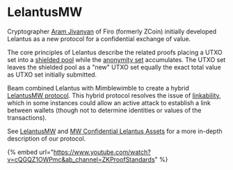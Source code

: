 # LelantusMW

Cryptographer [Aram Jivanyan](https://www.linkedin.com/in/aramjivanyan/) of Firo (formerly ZCoin) initially developed Lelantus as a new protocol for a confidential exchange of value.

The core principles of Lelantus describe the related proofs placing a UTXO set into a [shielded pool](https://beamx.gitbook.io/glossary/-Ma56WMqUB1AsnhoithB/) while the [anonymity set](https://www.google.com/search?q=anonymity+set+crypto\&sxsrf=ALeKk03stmb--lt3dzzlAfJEASZzekFidw%3A1625620539632\&ei=OwDlYKXhJfW3qtsP4f6o8Aw\&oq=anonymity+set+crypto\&gs\_lcp=Cgdnd3Mtd2l6EAMyBQghEKABMgUIIRCgAToHCCMQsAMQJzoHCAAQRxCwAzoCCAA6BggAEBYQHjoFCCEQqwJKBAhBGABQ2UdY1FdggVpoAXACeACAAcYBiAGFCZIBAzAuOJgBAKABAaoBB2d3cy13aXrIAQnAAQE\&sclient=gws-wiz\&ved=0ahUKEwjl6ra25M\_xAhX1m2oFHWE\_Cs4Q4dUDCA8\&uact=5) accumulates. The UTXO set leaves the shielded pool as a "new" UTXO set equally the exact total value as UTXO set initially submitted.&#x20;

Beam combined Lelantus with Mimblewimble to create a hybrid[ LelantusMW protocol](https://docs.beam.mw/Lelantus-MW.pdf). This hybrid protocol resolves the issue of [linkability](https://ieeexplore.ieee.org/document/8806723), which in some instances could allow an active attack to establish a link between wallets (though not to determine identities or values of the transactions).

See [LelantusMW](https://github.com/BeamMW/beam/wiki/Lelantus-MW) and [MW Confidential Lelantus Assets](https://github.com/BeamMW/beam/wiki/MW-CLA) for a more in-depth description of our protocol.

{% embed url="https://www.youtube.com/watch?v=cQGQZ1OWPmc&ab_channel=ZKProofStandards" %}



